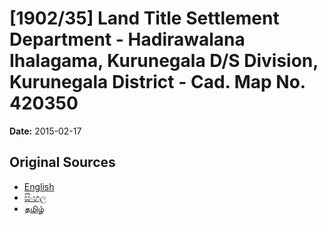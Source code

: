 # [1902/35] Land Title Settlement Department - Hadirawalana Ihalagama, Kurunegala  D/S Division, Kurunegala District - Cad. Map No. 420350

**Date:** 2015-02-17

## Original Sources

- [English](https://documents.gov.lk/view/extra-gazettes/2015/2/1902-35_E.pdf)
- [සිංහල](https://documents.gov.lk/view/extra-gazettes/2015/2/1902-35_S.pdf)
- [தமிழ்](https://documents.gov.lk/view/extra-gazettes/2015/2/1902-35_T.pdf)

